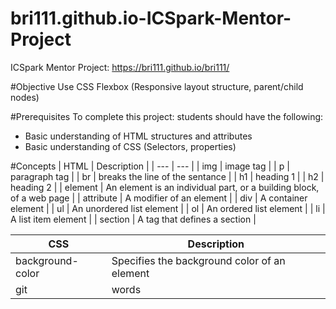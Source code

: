 # bri111.github.io-ICSpark-Mentor-Project



ICSpark Mentor Project: https://bri111.github.io/bri111/

#Objective
Use CSS Flexbox (Responsive layout structure, parent/child nodes)

#Prerequisites
To complete this project: students should have the following:
- Basic understanding of HTML structures and attributes
- Basic understanding of CSS (Selectors, properties)

#Concepts
| HTML | Description |
| --- | --- |
| img | image tag |
| p | paragraph tag |
| br | breaks the line of the sentance |
| h1 | heading 1 |
| h2 | heading 2 |
| element | An element is an individual part, or a building block, of a web page |
| attribute | A modifier of an element |
| div | A container element |
| ul | An unordered list element |
| ol | An ordered list element |
| li | A list item element |
| section | A tag that defines a section |


| CSS | Description |
| --- | --- |
| background-color | Specifies the background color of an element |
| git | words |
